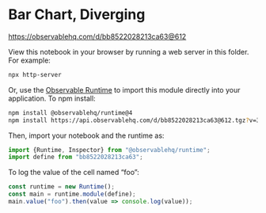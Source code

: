 # Bar Chart, Diverging

https://observablehq.com/d/bb8522028213ca63@612

View this notebook in your browser by running a web server in this folder. For
example:

~~~sh
npx http-server
~~~

Or, use the [Observable Runtime](https://github.com/observablehq/runtime) to
import this module directly into your application. To npm install:

~~~sh
npm install @observablehq/runtime@4
npm install https://api.observablehq.com/d/bb8522028213ca63@612.tgz?v=3
~~~

Then, import your notebook and the runtime as:

~~~js
import {Runtime, Inspector} from "@observablehq/runtime";
import define from "bb8522028213ca63";
~~~

To log the value of the cell named “foo”:

~~~js
const runtime = new Runtime();
const main = runtime.module(define);
main.value("foo").then(value => console.log(value));
~~~
